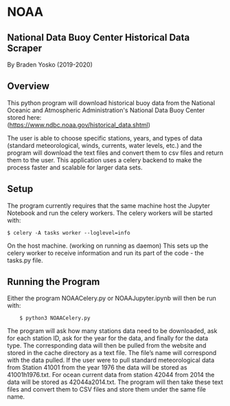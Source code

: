 # NOAA

## National Data Buoy Center Historical Data Scraper
By Braden Yosko (2019-2020)

## Overview
This python program will download historical buoy data from the National Oceanic and Atmospheric Administration's National Data Buoy Center stored here:   
(https://www.ndbc.noaa.gov/historical_data.shtml)

The user is able to choose specific stations, years, and types of data (standard meteorological, winds, currents, water levels, etc.) and the program will download the text files and convert them to csv files and return them to the user. This application uses a celery backend to make the process faster and scalable for larger data sets. 

## Setup
The program currently requires that the same machine host the Jupyter Notebook and run the celery workers. The celery workers will be started with:
```
$ celery -A tasks worker --loglevel=info
```
On the host machine. (working on running as daemon) This sets up the celery worker to receive information and run its part of the code - the tasks.py file.

## Running the Program
Either the program NOAACelery.py or NOAAJupyter.ipynb will then be run with:
```
	$ python3 NOAACelery.py
```
The program will ask how many stations data need to be downloaded, ask for each station ID, ask for the year for the data, and finally for the data type. The corresponding data will then be pulled from the website and stored in the cache directory as a text file. The file’s name will correspond with the data pulled. If the user were to pull standard meteorological data from Station 41001 from the year 1976 the data will be stored as 41001h1976.txt. For ocean current data from station 42044 from 2014 the data will be stored as 42044a2014.txt. The program will then take these text files and convert them to CSV files and store them under the same file name.
